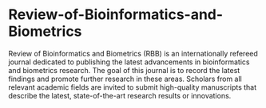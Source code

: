 Review-of-Bioinformatics-and-Biometrics
=======================================

Review of Bioinformatics and Biometrics (RBB) is an internationally refereed journal dedicated to publishing the latest advancements in bioinformatics and biometrics research. The goal of this journal is to record the latest findings and promote further research in these areas. Scholars from all relevant academic fields are invited to submit high-quality manuscripts that describe the latest, state-of-the-art research results or innovations.
